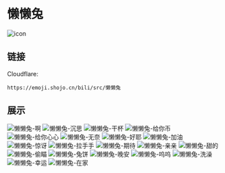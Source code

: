 # 懒懒兔
![icon](https://emoji.shojo.cn/bili/src/懒懒兔/icon.png)
## 链接
Cloudflare:
```
https://emoji.shojo.cn/bili/src/懒懒兔
```
## 展示
![懒懒兔-啊](https://emoji.shojo.cn/bili/src/懒懒兔/懒懒兔-啊.png)
![懒懒兔-沉思](https://emoji.shojo.cn/bili/src/懒懒兔/懒懒兔-沉思.png)
![懒懒兔-干杯](https://emoji.shojo.cn/bili/src/懒懒兔/懒懒兔-干杯.png)
![懒懒兔-给你币](https://emoji.shojo.cn/bili/src/懒懒兔/懒懒兔-给你币.png)
![懒懒兔-给你心心](https://emoji.shojo.cn/bili/src/懒懒兔/懒懒兔-给你心心.png)
![懒懒兔-无奈](https://emoji.shojo.cn/bili/src/懒懒兔/懒懒兔-无奈.png)
![懒懒兔-好耶](https://emoji.shojo.cn/bili/src/懒懒兔/懒懒兔-好耶.png)
![懒懒兔-加油](https://emoji.shojo.cn/bili/src/懒懒兔/懒懒兔-加油.png)
![懒懒兔-惊讶](https://emoji.shojo.cn/bili/src/懒懒兔/懒懒兔-惊讶.png)
![懒懒兔-拉手手](https://emoji.shojo.cn/bili/src/懒懒兔/懒懒兔-拉手手.png)
![懒懒兔-期待](https://emoji.shojo.cn/bili/src/懒懒兔/懒懒兔-期待.png)
![懒懒兔-亲亲](https://emoji.shojo.cn/bili/src/懒懒兔/懒懒兔-亲亲.png)
![懒懒兔-甜的](https://emoji.shojo.cn/bili/src/懒懒兔/懒懒兔-甜的.png)
![懒懒兔-偷瞄](https://emoji.shojo.cn/bili/src/懒懒兔/懒懒兔-偷瞄.png)
![懒懒兔-兔饼](https://emoji.shojo.cn/bili/src/懒懒兔/懒懒兔-兔饼.png)
![懒懒兔-晚安](https://emoji.shojo.cn/bili/src/懒懒兔/懒懒兔-晚安.png)
![懒懒兔-呜呜](https://emoji.shojo.cn/bili/src/懒懒兔/懒懒兔-呜呜.png)
![懒懒兔-洗澡](https://emoji.shojo.cn/bili/src/懒懒兔/懒懒兔-洗澡.png)
![懒懒兔-幸运](https://emoji.shojo.cn/bili/src/懒懒兔/懒懒兔-幸运.png)
![懒懒兔-在家](https://emoji.shojo.cn/bili/src/懒懒兔/懒懒兔-在家.png)
